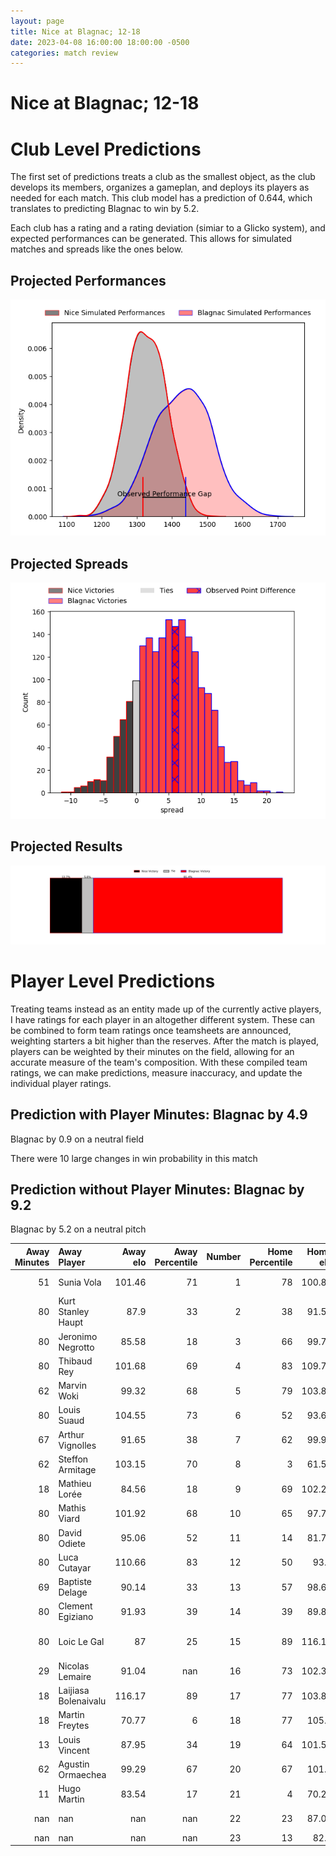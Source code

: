```yaml
---  
layout: page  
title: Nice at Blagnac; 12-18  
date: 2023-04-08 16:00:00 18:00:00 -0500  
categories: match review  
---
```

# Nice at Blagnac; 12-18

# Club Level Predictions


The first set of predictions treats a club as the smallest object, as the club develops its members, organizes a gameplan, and deploys its players as needed for each match. This club model has a prediction of 0.644, which translates to predicting Blagnac to win by 5.2.

Each club has a rating and a rating deviation (simiar to a Glicko system), and expected performances can be generated. This allows for simulated matches and spreads like the ones below.
## Projected Performances


![Projected Performances](plots/performances_2023-04-08-Blagnac-Nice.png)
## Projected Spreads


![Projected Spreads](plots/spreads_2023-04-08-Blagnac-Nice.png)
## Projected Results


![Projected Results](plots/resultbar_2023-04-08-Blagnac-Nice.png)
# Player Level Predictions


Treating teams instead as an entity made up of the currently active players, I have ratings for each player in an altogether different system. These can be combined to form team ratings once teamsheets are announced, weighting starters a bit higher than the reserves. After the match is played, players can be weighted by their minutes on the field, allowing for an accurate measure of the team's composition. With these compiled team ratings, we can make predictions, measure inaccuracy, and update the individual player ratings.
## Prediction with Player Minutes: Blagnac by 4.9


Blagnac by 0.9 on a neutral field

There were 10 large changes in win probability in this match
## Prediction without Player Minutes: Blagnac by 9.2


Blagnac by 5.2 on a neutral pitch



|   Away Minutes | Away Player          |   Away elo |   Away Percentile |   Number |   Home Percentile |   Home elo | Home Player         |   Home Minutes |
|---------------:|:---------------------|-----------:|------------------:|---------:|------------------:|-----------:|:--------------------|---------------:|
|             51 | Sunia Vola           |     101.46 |                71 |        1 |                78 |     100.87 | Alexis Decaux       |             59 |
|             80 | Kurt Stanley Haupt   |      87.9  |                33 |        2 |                38 |      91.57 | Florian Bertrand    |             59 |
|             80 | Jeronimo Negrotto    |      85.58 |                18 |        3 |                66 |      99.73 | Fabien Lorenzon     |             60 |
|             80 | Thibaud Rey          |     101.68 |                69 |        4 |                83 |     109.79 | Vincent Mutel       |             80 |
|             62 | Marvin Woki          |      99.32 |                68 |        5 |                79 |     103.89 | Lilian Rousset      |             80 |
|             80 | Louis Suaud          |     104.55 |                73 |        6 |                52 |      93.61 | Benjamin Collet     |             51 |
|             67 | Arthur Vignolles     |      91.65 |                38 |        7 |                62 |      99.97 | Ianis Ponsole       |             80 |
|             62 | Steffon Armitage     |     103.15 |                70 |        8 |                 3 |      61.52 | Lucas Tolofua       |             51 |
|             18 | Mathieu Lorée        |      84.56 |                18 |        9 |                69 |     102.28 | Paul Ravier         |             69 |
|             80 | Mathis Viard         |     101.92 |                68 |       10 |                65 |      97.71 | Valentin Delpy      |             80 |
|             80 | David Odiete         |      95.06 |                52 |       11 |                14 |      81.71 | Lukas Doyhenard     |             80 |
|             80 | Luca Cutayar         |     110.66 |                83 |       12 |                50 |      93.5  | Aurelien Labau      |             80 |
|             69 | Baptiste Delage      |      90.14 |                33 |       13 |                57 |      98.61 | Clément Vareilles   |             55 |
|             80 | Clement Egiziano     |      91.93 |                39 |       14 |                39 |      89.86 | Lucas Martins       |             80 |
|             80 | Loic Le Gal          |      87    |                25 |       15 |                89 |     116.14 | Jean-Andre Vernetti |             80 |
|             29 | Nicolas Lemaire      |      91.04 |               nan |       16 |                73 |     102.32 | Cesar Biscioni      |             21 |
|             18 | Laijiasa Bolenaivalu |     116.17 |                89 |       17 |                77 |     103.87 | Gabin Villerouge    |             21 |
|             18 | Martin Freytes       |      70.77 |                 6 |       18 |                77 |     105.3  | Baptiste Collet     |             20 |
|             13 | Louis Vincent        |      87.95 |                34 |       19 |                64 |     101.54 | Mathieu Vachon      |             29 |
|             62 | Agustin Ormaechea    |      99.29 |                67 |       20 |                67 |     101.2  | Corentin Penc'hoat  |             11 |
|             11 | Hugo Martin          |      83.54 |                17 |       21 |                 4 |      70.21 | Antoine Renaud      |             25 |
|            nan | nan                  |     nan    |               nan |       22 |                23 |      87.01 | Nekolo Tolofua      |             12 |
|            nan | nan                  |     nan    |               nan |       23 |                13 |      82.4  | Loïc Verdy          |             17 |

